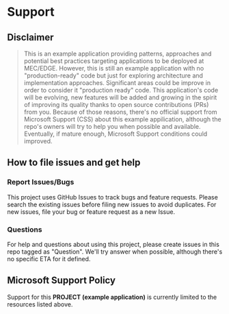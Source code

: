 # Support

## Disclaimer
> This is an example application providing patterns, approaches and potential best practices targeting applications to be deployed at MEC/EDGE. 
> However, this is still an example application with no "production-ready" code but just for exploring architecture and implementation approaches. Significant areas could be improve in order to consider it "production ready" code.
> This application's code will be evolving, new features will be added and growing in the spirit of improving its quality thanks to open source contributions (PRs) from you. 
> Because of those reasons, there's no official support from Microsoft Support (CSS) about this example appilication, although the repo's owners will try to help you when possible and available. Eventually, if mature enough, Microsoft Support conditions could improved.

## How to file issues and get help  

### Report Issues/Bugs
This project uses GitHub Issues to track bugs and feature requests. Please search the existing 
issues before filing new issues to avoid duplicates.  For new issues, file your bug or 
feature request as a new Issue.

### Questions
For help and questions about using this project, please create issues in this repo tagged as "Question". We'll try answer when possible, although there's no specific ETA for it defined.

## Microsoft Support Policy  

Support for this **PROJECT (example application)** is currently limited to the resources listed above.
